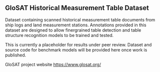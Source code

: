 ## GloSAT Historical Measurement Table Dataset
Dataset containing scanned historical measurement table documents from ship logs and land measurement stations. Annotations provided in this dataset are designed to allow finergrained table detection and table structure recognition models to be trained and tested.

This is currently a placeholder for results under peer review.
Dataset and source code for benchmark models will be provided here once work is published.

GloSAT project website https://www.glosat.org/
